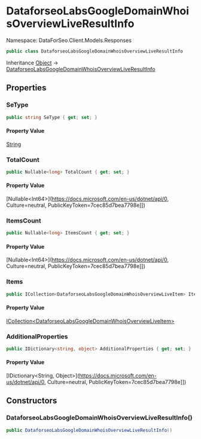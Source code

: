 # DataforseoLabsGoogleDomainWhoisOverviewLiveResultInfo

Namespace: DataForSeo.Client.Models.Responses

```csharp
public class DataforseoLabsGoogleDomainWhoisOverviewLiveResultInfo
```

Inheritance [Object](https://docs.microsoft.com/en-us/dotnet/api/Object) → [DataforseoLabsGoogleDomainWhoisOverviewLiveResultInfo](./DataforseoLabsGoogleDomainWhoisOverviewLiveResultInfo.md)

## Properties

### **SeType**

```csharp
public string SeType { get; set; }
```

#### Property Value

[String](https://docs.microsoft.com/en-us/dotnet/api/String)<br>

### **TotalCount**

```csharp
public Nullable<long> TotalCount { get; set; }
```

#### Property Value

[Nullable&lt;Int64&gt;](https://docs.microsoft.com/en-us/dotnet/api/0, Culture=neutral, PublicKeyToken=7cec85d7bea7798e]])<br>

### **ItemsCount**

```csharp
public Nullable<long> ItemsCount { get; set; }
```

#### Property Value

[Nullable&lt;Int64&gt;](https://docs.microsoft.com/en-us/dotnet/api/0, Culture=neutral, PublicKeyToken=7cec85d7bea7798e]])<br>

### **Items**

```csharp
public ICollection<DataforseoLabsGoogleDomainWhoisOverviewLiveItem> Items { get; set; }
```

#### Property Value

[ICollection&lt;DataforseoLabsGoogleDomainWhoisOverviewLiveItem&gt;](./DataforseoLabsGoogleDomainWhoisOverviewLiveItem.md)<br>

### **AdditionalProperties**

```csharp
public IDictionary<string, object> AdditionalProperties { get; set; }
```

#### Property Value

[IDictionary&lt;String, Object&gt;](https://docs.microsoft.com/en-us/dotnet/api/0, Culture=neutral, PublicKeyToken=7cec85d7bea7798e]])<br>

## Constructors

### **DataforseoLabsGoogleDomainWhoisOverviewLiveResultInfo()**

```csharp
public DataforseoLabsGoogleDomainWhoisOverviewLiveResultInfo()
```
